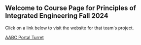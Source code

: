 ## Welcome to Course Page for Principles of Integrated Engineering Fall 2024

Click on a link below to visit the website for that team's project.

[AABC Portal Turret](https://olincollege.github.io/pie-2024-03/portal-turret)
